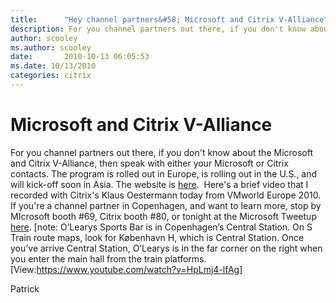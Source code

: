 ```yaml
---
title:      "Hey channel partners&#58; Microsoft and Citrix V-Alliance"
description: For you channel partners out there, if you don't know about the Microsoft and Citrix V-Alliance, then speak with either your Microsoft or Citrix contacts.
author: scooley
ms.author: scooley
date:       2010-10-13 06:05:53
ms.date: 10/13/2010
categories: citrix
---
```

# Microsoft and Citrix V-Alliance

For you channel partners out there, if you don't know about the Microsoft and Citrix V-Alliance, then speak with either your Microsoft or Citrix contacts. The program is rolled out in Europe, is rolling out in the U.S., and will kick-off soon in Asia. The website is [here](http://www.v-alliance.net/index.aspx).  Here's a brief video that I recorded with Citrix's Klaus Oestermann today from VMworld Europe 2010. If you're a channel partner in Copenhagen, and want to learn more, stop by MIcrosoft booth #69, Citrix booth #80, or tonight at the Microsoft Tweetup [here](http://twtvite.com/msvirt). [note: O’Learys Sports Bar is in Copenhagen’s Central Station. On S Train route maps, look for København H, which is Central Station. Once you’ve arrive Central Station, O’Learys is in the far corner on the right when you enter the main hall from the train platforms. [View:https://www.youtube.com/watch?v=HpLmj4-lfAg]  

Patrick
